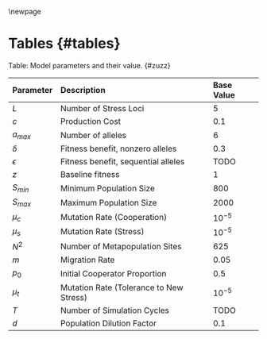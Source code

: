 \newpage

# Tables {#tables}

Table: Model parameters and their value. {#zuzz}

| Parameter  | Description                                    | Base Value    |
|:-----------|:-----------------------------------------------|:--------------|
| $L$        | Number of Stress Loci                          | 5             |
| $c$        | Production Cost                                | 0.1           |
| $a_{max}$  | Number of alleles                              | 6             |
| $\delta$   | Fitness benefit, nonzero alleles               | 0.3           |
| $\epsilon$ | Fitness benefit, sequential alleles            | TODO          |
| $z$        | Baseline fitness                               | 1             |
| $S_{min}$  | Minimum Population Size                        | 800           |
| $S_{max}$  | Maximum Population Size                        | 2000          |
| $\mu_{c}$  | Mutation Rate (Cooperation)                    | $10^{-5}$     |
| $\mu_{s}$  | Mutation Rate (Stress)                         | $10^{-5}$     |
| $N^2$      | Number of Metapopulation Sites                 | 625           |
| $m$        | Migration Rate                                 | 0.05          |
| $p_0$      | Initial Cooperator Proportion                  | 0.5           |
| $\mu_{t}$  | Mutation Rate (Tolerance to New Stress)        | $10^{-5}$     |
| $T$        | Number of Simulation Cycles                    | TODO          |
| $d$        | Population Dilution Factor                     | 0.1           |

